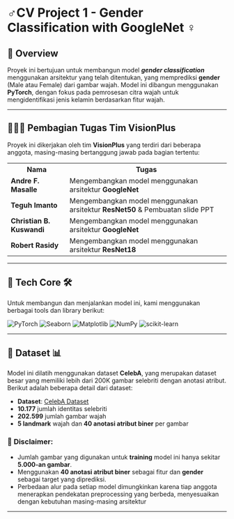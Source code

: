 # ♂️**CV Project 1 - Gender Classification with GoogleNet** ♀️

## 📌 **Overview**
Proyek ini bertujuan untuk membangun model **_gender classification_** menggunakan arsitektur yang telah ditentukan, yang memprediksi **gender** (Male atau Female) dari gambar wajah. Model ini dibangun menggunakan **PyTorch**, dengan fokus pada pemrosesan citra wajah untuk mengidentifikasi jenis kelamin berdasarkan fitur wajah.

---

## 🧑‍🤝‍🧑 **Pembagian Tugas Tim VisionPlus**

Proyek ini dikerjakan oleh tim **VisionPlus** yang terdiri dari beberapa anggota, masing-masing bertanggung jawab pada bagian tertentu:

<table>
  <tr>
    <th>Nama</th>
    <th>Tugas</th>
  </tr>
  <tr>
    <td><strong>Andre F. Masalle</strong></td>
    <td>Mengembangkan model menggunakan arsitektur <strong>GoogleNet</strong></td>
  </tr>
  <tr>
    <td><strong>Teguh Imanto</strong></td>
    <td>Mengembangkan model menggunakan arsitektur <strong>ResNet50</strong> & Pembuatan slide PPT</td>
  </tr>
  <tr>
    <td><strong>Christian B. Kuswandi</strong></td>
    <td>Mengembangkan model menggunakan arsitektur <strong>GoogleNet</strong></td>
  </tr>
  <tr>
    <td><strong>Robert Rasidy</strong></td>
    <td>Mengembangkan model menggunakan arsitektur <strong>ResNet18</strong></td>
  </tr>
</table>

---

## 🧰 **Tech Core** 🛠️
Untuk membangun dan menjalankan model ini, kami menggunakan berbagai tools dan library berikut:

![PyTorch](https://img.shields.io/badge/PyTorch-EE4C2C?style=flat-square&logo=pytorch&logoColor=white)
![Seaborn](https://img.shields.io/badge/Seaborn-3776AB?style=flat-square&logo=python&logoColor=white)
![Matplotlib](https://img.shields.io/badge/Matplotlib-003366?style=flat-square&logo=python&logoColor=white)
![NumPy](https://img.shields.io/badge/NumPy-013243?style=flat-square&logo=numpy&logoColor=white)
![scikit-learn](https://img.shields.io/badge/scikit-learn-F7931E?style=flat-square&logo=scikit-learn&logoColor=white)

---

## 🧪 **Dataset** 📊

Model ini dilatih menggunakan dataset **CelebA**, yang merupakan dataset besar yang memiliki lebih dari 200K gambar selebriti dengan anotasi atribut. Berikut adalah beberapa detail dari dataset:

- **Dataset**: [CelebA Dataset](http://mmlab.ie.cuhk.edu.hk/projects/CelebA.html)
- **10.177** jumlah identitas selebriti
- **202.599** jumlah gambar wajah
- **5 landmark** wajah dan **40 anotasi atribut biner** per gambar

### 📄 **Disclaimer**:
- Jumlah gambar yang digunakan untuk **training** model ini hanya sekitar **5.000-an gambar**.
- Menggunakan **40 anotasi atribut biner** sebagai fitur dan **gender** sebagai target yang diprediksi.
- Perbedaan alur pada setiap model dimungkinkan karena tiap anggota menerapkan pendekatan preprocessing yang berbeda, menyesuaikan dengan kebutuhan masing-masing arsitektur

---
